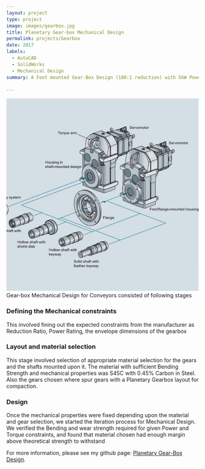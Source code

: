 ```yaml
---
layout: project
type: project
image: images/gearbox.jpg
title: Planetary Gear-box Mechanical Design 
permalink: projects/Gearbox
date: 2017
labels:
  - AutoCAD
  - SolidWorks
  - Mechanical Design
summary: A Foot mounted Gear-Box Design (180:1 reduction) with 5kW Power rating

---
```


<img src="../images/gearbox.jpg" class="ui medium right floated image">
Gear-box Mechanical Design for Conveyors consisted of following stages 

### Defining the Mechanical constraints
This involved fining out the expected constraints from the manufacturer as Reduction Ratio, Power Rating, the envelope dimensions of the gearbox
### Layout and material selection
This stage involved selection of appropriate material selection for the gears and the shafts mounted upon it. The material with sufficient Bending Strength and mechanical properties was S45C with 0.45% Carbon in Steel. Also the gears chosen where spur gears with a Planetary Gearbox layout for compaction. 
### Design
Once the mechanical properties were fixed depending upon the material and gear selection, we started the iteration process for Mechanical Design. We verified the Bending and wear strength required for given Power and Torque constraints, and found that material chosen had enough margin above theoretical strength to withstand

For more information, please see my github page: <a href="https://github.com/ManthanND/Hamoye_Stage_D">
<i class="large github icon "></i>Planetary Gear-Box Design</a>.



